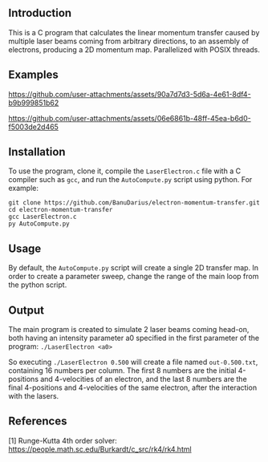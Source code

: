 ## Introduction
This is a C program that calculates the linear momentum transfer caused by multiple laser beams coming from arbitrary directions, to an assembly of electrons, producing a 2D momentum map.
Parallelized with POSIX threads.

## Examples

https://github.com/user-attachments/assets/90a7d7d3-5d6a-4e61-8df4-b9b999851b62

https://github.com/user-attachments/assets/06e6861b-48ff-45ea-b6d0-f5003de2d465

## Installation
To use the program, clone it, compile the `LaserElectron.c` file with a C compiler such as `gcc`, and run the `AutoCompute.py` script using python. For example:
```
git clone https://github.com/BanuDarius/electron-momentum-transfer.git
cd electron-momentum-transfer
gcc LaserElectron.c
py AutoCompute.py
```

## Usage
By default, the `AutoCompute.py` script will create a single 2D transfer map. In order to create a parameter sweep, change the range of the main loop from the python script.

## Output
The main program is created to simulate 2 laser beams coming head-on, both having an intensity parameter a0 specified in the first parameter of the program: `./LaserElectron <a0>`

So executing `./LaserElectron 0.500` will create a file named `out-0.500.txt`, containing 16 numbers per column. The first 8 numbers are the initial 4-positions and 4-velocities of an electron, and the last 8 numbers are the final 4-positions and 4-velocities of the same electron, after the interaction with the lasers.

## References
[1] Runge-Kutta 4th order solver: https://people.math.sc.edu/Burkardt/c_src/rk4/rk4.html
